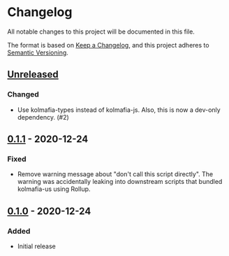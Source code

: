 # Changelog

All notable changes to this project will be documented in this file.

The format is based on [Keep a Changelog](https://keepachangelog.com/en/1.0.0/),
and this project adheres to [Semantic Versioning](https://semver.org/spec/v2.0.0.html).

## [Unreleased]

### Changed

- Use kolmafia-types instead of kolmafia-js.
  Also, this is now a dev-only dependency. (#2)

## [0.1.1] - 2020-12-24

### Fixed

- Remove warning message about "don't call this script directly". The warning was accidentally leaking into downstream scripts that bundled kolmafia-us using Rollup.

## [0.1.0] - 2020-12-24

### Added

- Initial release

[unreleased]: https://github.com/pastelmind/kolmafia-util/compare/v0.1.1...HEAD
[0.1.1]: https://github.com/pastelmind/kolmafia-util/compare/v0.1.0...v0.1.1
[0.1.0]: https://github.com/pastelmind/kolmafia-util/releases/tag/v0.1.0

